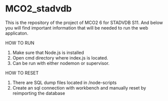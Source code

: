 # MCO2_stadvdb

This is the repository of the project of MCO2 6 for STADVDB S11. And below you will find important information that will be needed to run the web applicaton.

HOW TO RUN
1. Make sure that Node.js is installed
2. Open cmd directory where index.js is located.
3. Can be run with either nodemon or supervisor.

HOW TO RESET
1. There are SQL dump files located in /node-scripts
2. Create an sql connection with workbench and manually reset by reimporting the database 
